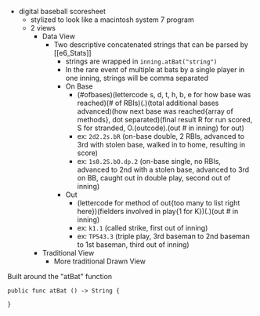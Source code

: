 - digital baseball scoresheet
	- stylized to look like a macintosh system 7 program
	- 2 views
		- Data View
			-  Two descriptive concatenated strings that can be parsed by [[e6_Stats]]
				- strings are wrapped in `inning.atBat("string")`
				- In the rare event of multiple at bats by a single player in one inning, strings will be comma separated
				- On Base
					- (#ofbases)(lettercode s, d, t, h, b, e for how base was reached)(# of RBIs)(.)(total additional bases advanced)(how next base was reached{array of methods}, dot separated)(final result R for run scored, S for stranded, O.(outcode).(out # in inning) for out)
					- ex: `2d2.2s.bR` (on-base double, 2 RBIs, advanced to 3rd with stolen base, walked in to home, resulting in score)
					- ex: `1s0.2S.bO.dp.2` (on-base single, no RBIs, advanced to 2nd with a stolen base, advanced to 3rd on BB, caught out in double play, second out of inning)
				- Out
					- (lettercode for method of out{too many to list right here})(fielders involved in play{1 for K})(.)(out # in inning)
					- ex: `k1.1` (called strike, first out of inning)
					- ex: `TP543.3` (triple play, 3rd baseman to 2nd baseman to 1st baseman, third out of inning)
		- Traditional View
			- More traditional Drawn View

Built around the "atBat" function
```
public func atBat () -> String {
	
}
```

